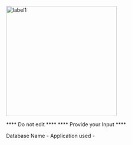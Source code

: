 <img width="300" alt="label1" src="https://github.com/brgeetha3/PR-parameter/assets/117840807/bcaba3e8-dc98-4f72-b1a8-d07fdbca99b5">

**** Do not edit **** 
**** Provide your Input ****

Database Name -
Application used -
